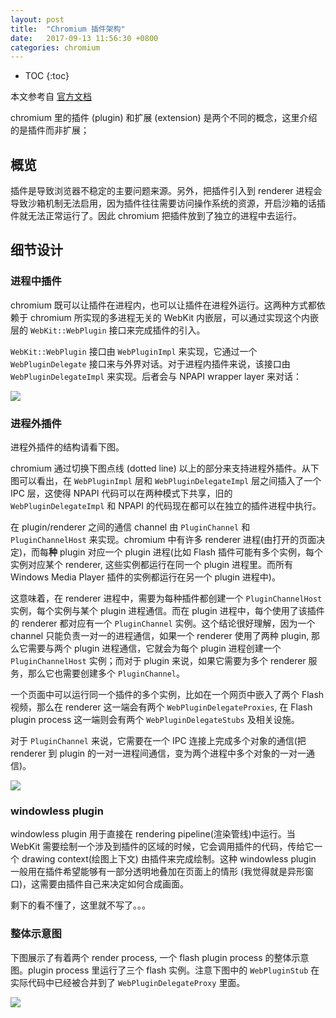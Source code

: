 ```yaml
---
layout: post
title:  "Chromium 插件架构"
date:   2017-09-13 11:56:30 +0800
categories: chromium
---
```


* TOC
{:toc}

本文参考自 [官方文档](http://www.chromium.org/developers/design-documents/plugin-architecture)

chromium 里的插件 (plugin) 和扩展 (extension) 是两个不同的概念，这里介绍的是插件而非扩展；


## 概览

插件是导致浏览器不稳定的主要问题来源。另外，把插件引入到 renderer 进程会导致沙箱机制无法启用，因为插件往往需要访问操作系统的资源，开启沙箱的话插件就无法正常运行了。因此 chromium 把插件放到了独立的进程中去运行。


## 细节设计

### 进程中插件

chromium 既可以让插件在进程内，也可以让插件在进程外运行。这两种方式都依赖于 chromium 所实现的多进程无关的 WebKit 内嵌层，可以通过实现这个内嵌层的 `WebKit::WebPlugin` 接口来完成插件的引入。

`WebKit::WebPlugin` 接口由 `WebPluginImpl` 来实现，它通过一个 `WebPluginDelegate` 接口来与外界对话。对于进程内插件来说，该接口由 `WebPluginDelegateImpl` 来实现。后者会与 NPAPI wrapper layer 来对话：

![]( {{site.url}}/asset/chromium-plugin-architecture-in-process.png )

### 进程外插件

进程外插件的结构请看下图。

chromium 通过切换下图点线 (dotted line) 以上的部分来支持进程外插件。从下图可以看出，在 `WebPluginImpl` 层和 `WebPluginDelegateImpl` 层之间插入了一个 IPC 层，这使得 NPAPI 代码可以在两种模式下共享，旧的 `WebPluginDelegateImpl` 和 NPAPI 的代码现在都可以在独立的插件进程中执行。

在 plugin/renderer 之间的通信 channel 由 `PluginChannel` 和 `PluginChannelHost` 来实现。chromium 中有许多 renderer 进程(由打开的页面决定)，而每**种** plugin 对应一个 plugin 进程(比如 Flash 插件可能有多个实例，每个实例对应某个 renderer, 这些实例都运行在同一个 plugin 进程里。而所有 Windows Media Player 插件的实例都运行在另一个 plugin 进程中)。 

这意味着，在 renderer 进程中，需要为每种插件都创建一个 `PluginChannelHost` 实例，每个实例与某个 plugin 进程通信。而在 plugin 进程中，每个使用了该插件的 renderer 都对应有一个 `PluginChannel` 实例。这个结论很好理解，因为一个 channel 只能负责一对一的进程通信，如果一个 renderer 使用了两种 plugin, 那么它需要与两个 plugin 进程通信，它就会为每个 plugin 进程创建一个 `PluginChannelHost` 实例；而对于 plugin 来说，如果它需要为多个 renderer 服务，那么它也需要创建多个 `PluginChannel`。

一个页面中可以运行同一个插件的多个实例，比如在一个网页中嵌入了两个 Flash 视频，那么在 renderer 这一端会有两个 `WebPluginDelegateProxies`, 在 Flash plugin process 这一端则会有两个 `WebPluginDelegateStubs` 及相关设施。

对于 `PluginChannel` 来说，它需要在一个 IPC 连接上完成多个对象的通信(把 renderer 到 plugin 的一对一进程间通信，变为两个进程中多个对象的一对一通信)。

![]( {{site.url}}/asset/chromium-plugin-architecture-out-process.png )

### windowless plugin

windowless plugin 用于直接在 rendering pipeline(渲染管线)中运行。当 WebKit 需要绘制一个涉及到插件的区域的时候，它会调用插件的代码，传给它一个 drawing context(绘图上下文) 由插件来完成绘制。这种 windowless plugin 一般用在插件希望能够有一部分透明地叠加在页面上的情形 (我觉得就是异形窗口)，这需要由插件自己来决定如何合成画面。

剩下的看不懂了，这里就不写了。。。

### 整体示意图

下图展示了有着两个 render process, 一个 flash plugin process 的整体示意图。plugin process 里运行了三个 flash 实例。注意下图中的 `WebPluginStub` 在实际代码中已经被合并到了 `WebPluginDelegateProxy` 里面。

![]( {{site.url}}/asset/chromium-plugin-architecture-overall-system.png )
